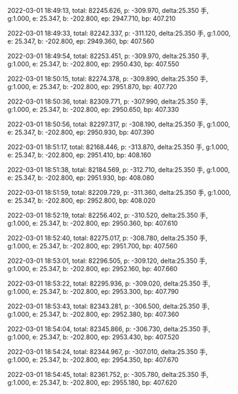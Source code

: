 2022-03-01 18:49:13, total: 82245.626, p: -309.970, delta:25.350 手, g:1.000, e: 25.347, b: -202.800, ep: 2947.710, bp: 407.210

2022-03-01 18:49:33, total: 82242.337, p: -311.120, delta:25.350 手, g:1.000, e: 25.347, b: -202.800, ep: 2949.360, bp: 407.560

2022-03-01 18:49:54, total: 82253.451, p: -309.970, delta:25.350 手, g:1.000, e: 25.347, b: -202.800, ep: 2950.430, bp: 407.550

2022-03-01 18:50:15, total: 82274.378, p: -309.890, delta:25.350 手, g:1.000, e: 25.347, b: -202.800, ep: 2951.870, bp: 407.720

2022-03-01 18:50:36, total: 82309.771, p: -307.990, delta:25.350 手, g:1.000, e: 25.347, b: -202.800, ep: 2950.650, bp: 407.330

2022-03-01 18:50:56, total: 82297.317, p: -308.190, delta:25.350 手, g:1.000, e: 25.347, b: -202.800, ep: 2950.930, bp: 407.390

2022-03-01 18:51:17, total: 82168.446, p: -313.870, delta:25.350 手, g:1.000, e: 25.347, b: -202.800, ep: 2951.410, bp: 408.160

2022-03-01 18:51:38, total: 82184.569, p: -312.710, delta:25.350 手, g:1.000, e: 25.347, b: -202.800, ep: 2951.930, bp: 408.080

2022-03-01 18:51:59, total: 82209.729, p: -311.360, delta:25.350 手, g:1.000, e: 25.347, b: -202.800, ep: 2952.800, bp: 408.020

2022-03-01 18:52:19, total: 82256.402, p: -310.520, delta:25.350 手, g:1.000, e: 25.347, b: -202.800, ep: 2950.360, bp: 407.610

2022-03-01 18:52:40, total: 82275.017, p: -308.780, delta:25.350 手, g:1.000, e: 25.347, b: -202.800, ep: 2951.700, bp: 407.560

2022-03-01 18:53:01, total: 82296.505, p: -309.120, delta:25.350 手, g:1.000, e: 25.347, b: -202.800, ep: 2952.160, bp: 407.660

2022-03-01 18:53:22, total: 82295.936, p: -309.020, delta:25.350 手, g:1.000, e: 25.347, b: -202.800, ep: 2953.300, bp: 407.790

2022-03-01 18:53:43, total: 82343.281, p: -306.500, delta:25.350 手, g:1.000, e: 25.347, b: -202.800, ep: 2952.380, bp: 407.360

2022-03-01 18:54:04, total: 82345.866, p: -306.730, delta:25.350 手, g:1.000, e: 25.347, b: -202.800, ep: 2953.430, bp: 407.520

2022-03-01 18:54:24, total: 82344.967, p: -307.010, delta:25.350 手, g:1.000, e: 25.347, b: -202.800, ep: 2954.350, bp: 407.670

2022-03-01 18:54:45, total: 82361.752, p: -305.780, delta:25.350 手, g:1.000, e: 25.347, b: -202.800, ep: 2955.180, bp: 407.620